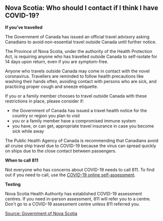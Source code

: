 ## Nova Scotia: Who should I contact if I think I have COVID-19?

**If you’ve travelled**

The Government of Canada has issued an official travel advisory asking Canadians to avoid non-essential travel outside Canada until further notice.

The Province of Nova Scotia, under the authority of the Health Protection Act, is requiring anyone who has travelled outside Canada to self-isolate for 14 days upon return, even if you are symptom-free.

Anyone who travels outside Canada may come in contact with the novel coronavirus. Travellers are reminded to follow health precautions like washing their hands often, avoiding contact with persons who are sick, and practicing proper cough and sneeze etiquette.

If you or a family member chooses to travel outside Canada with these restrictions in place, please consider if:

- the Government of Canada has issued a travel health notice for the country or region you plan to visit
- you or a family member have a compromised immune system
- you have, or can get, appropriate travel insurance in case you become sick while away

The Public Health Agency of Canada is recommending that Canadians avoid all cruise ship travel due to COVID-19 because the virus can spread quickly on ships due to the close contact between passengers.

**When to call 811**

Not everyone who has concerns about COVID-19 needs to call 811. To find out if you need to call, use the [COVID-19 online self-assessment](https://when-to-call-about-covid19.novascotia.ca/en).

**Testing**

Nova Scotia Health Authority has established COVID-19 assessment centres. If you need in-person assessment, 811 will refer you to a centre. Don't go to a COVID-19 assessment centre unless 811 referred you.

[Source: Government of Nova Scotia](https://novascotia.ca/coronavirus/)
